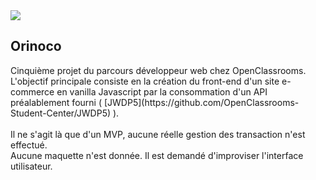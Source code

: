 <img src="FrontEnd/media/orinoco.jpg">
<h2>Orinoco</h2>
<p>Cinquième projet du parcours développeur web chez OpenClassrooms.<br>
L'objectif principale consiste en la création du front-end d'un site e-commerce en vanilla Javascript par la consommation d'un API préalablement fourni ( [JWDP5](https://github.com/OpenClassrooms-Student-Center/JWDP5) ).<br><br>
Il ne s'agit là que d'un MVP, aucune réelle gestion des transaction n'est effectué.<br>
Aucune maquette n'est donnée. Il est demandé d'improviser l'interface utilisateur.<br>